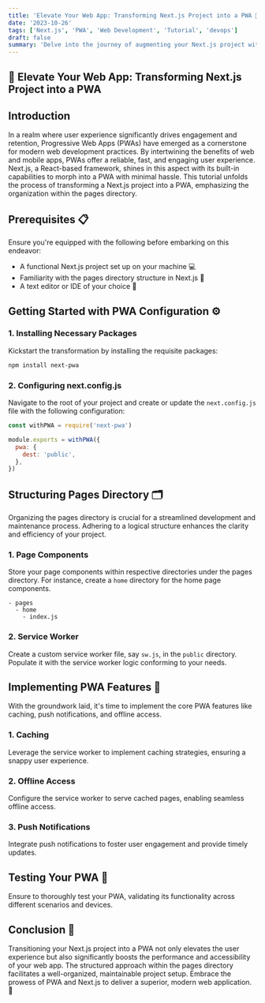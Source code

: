 ```yaml
---
title: 'Elevate Your Web App: Transforming Next.js Project into a PWA 🚀'
date: '2023-10-26'
tags: ['Next.js', 'PWA', 'Web Development', 'Tutorial', 'devops']
draft: false
summary: 'Delve into the journey of augmenting your Next.js project with PWA features, leveraging the pages directory for an organized and efficient structure.'
---
```


## 🚀 Elevate Your Web App: Transforming Next.js Project into a PWA

## Introduction

In a realm where user experience significantly drives engagement and retention, Progressive Web Apps (PWAs) have emerged as a cornerstone for modern web development practices. By intertwining the benefits of web and mobile apps, PWAs offer a reliable, fast, and engaging user experience. Next.js, a React-based framework, shines in this aspect with its built-in capabilities to morph into a PWA with minimal hassle. This tutorial unfolds the process of transforming a Next.js project into a PWA, emphasizing the organization within the pages directory.

## Prerequisites 📋

Ensure you're equipped with the following before embarking on this endeavor:

- A functional Next.js project set up on your machine 💻
- Familiarity with the pages directory structure in Next.js 📂
- A text editor or IDE of your choice 📝

## Getting Started with PWA Configuration ⚙️

### 1. Installing Necessary Packages

Kickstart the transformation by installing the requisite packages:

```bash
npm install next-pwa
```

### 2. Configuring next.config.js

Navigate to the root of your project and create or update the `next.config.js` file with the following configuration:

```javascript
const withPWA = require('next-pwa')

module.exports = withPWA({
  pwa: {
    dest: 'public',
  },
})
```

## Structuring Pages Directory 🗂

Organizing the pages directory is crucial for a streamlined development and maintenance process. Adhering to a logical structure enhances the clarity and efficiency of your project.

### 1. Page Components

Store your page components within respective directories under the pages directory. For instance, create a `home` directory for the home page components.

```plaintext
- pages
  - home
    - index.js
```

### 2. Service Worker

Create a custom service worker file, say `sw.js`, in the `public` directory. Populate it with the service worker logic conforming to your needs.

## Implementing PWA Features 🎉

With the groundwork laid, it's time to implement the core PWA features like caching, push notifications, and offline access.

### 1. Caching

Leverage the service worker to implement caching strategies, ensuring a snappy user experience.

### 2. Offline Access

Configure the service worker to serve cached pages, enabling seamless offline access.

### 3. Push Notifications

Integrate push notifications to foster user engagement and provide timely updates.

## Testing Your PWA 🧪

Ensure to thoroughly test your PWA, validating its functionality across different scenarios and devices.

## Conclusion 🏁

Transitioning your Next.js project into a PWA not only elevates the user experience but also significantly boosts the performance and accessibility of your web app. The structured approach within the pages directory facilitates a well-organized, maintainable project setup. Embrace the prowess of PWA and Next.js to deliver a superior, modern web application. 🌟
